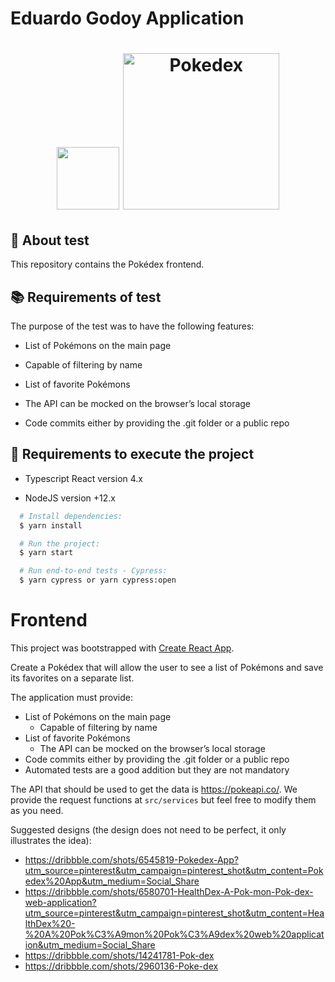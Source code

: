 # Eduardo Godoy Application

<h1 align="center">
  <img width="100px" src="https://media-exp1.licdn.com/dms/image/C4D0BAQH7KrZzxMy1Ag/company-logo_200_200/0/1625182804457?e=1643241600&v=beta&t=PlrJOnzAg6yMUXH4hI7oAa3MKFsoxYr_xvw0Rf2xn5Y"/>
  <img alt="Pokedex" src="https://ik.imagekit.io/hwyksvj4iv/pokedex_N_WgWrJK0s.png" width="250px" />
</h1>

## :page_with_curl: About test

This repository contains the Pokédex frontend.

## :books: Requirements of test

The purpose of the test was to have the following features:

- List of Pokémons on the main page

- Capable of filtering by name

- List of favorite Pokémons

- The API can be mocked on the browser’s local storage

- Code commits either by providing the .git folder or a public repo

## :rocket: Requirements to execute the project

- Typescript React version 4.x

- NodeJS version +12.x

```bash
  # Install dependencies:
  $ yarn install

  # Run the project:
  $ yarn start

  # Run end-to-end tests - Cypress:
  $ yarn cypress or yarn cypress:open
```

# Frontend

This project was bootstrapped with [Create React App](https://github.com/facebook/create-react-app).

Create a Pokédex that will allow the user to see a list of Pokémons and save its favorites on a separate list.

The application must provide:

- List of Pokémons on the main page
  - Capable of filtering by name
- List of favorite Pokémons
  - The API can be mocked on the browser’s local storage
- Code commits either by providing the .git folder or a public repo
- Automated tests are a good addition but they are not mandatory

The API that should be used to get the data is https://pokeapi.co/. We provide the request functions at `src/services` but feel free to modify them as you need.

Suggested designs (the design does not need to be perfect, it only illustrates the idea):

- https://dribbble.com/shots/6545819-Pokedex-App?utm_source=pinterest&utm_campaign=pinterest_shot&utm_content=Pokedex%20App&utm_medium=Social_Share
- https://dribbble.com/shots/6580701-HealthDex-A-Pok-mon-Pok-dex-web-application?utm_source=pinterest&utm_campaign=pinterest_shot&utm_content=HealthDex%20-%20A%20Pok%C3%A9mon%20Pok%C3%A9dex%20web%20application&utm_medium=Social_Share
- https://dribbble.com/shots/14241781-Pok-dex
- https://dribbble.com/shots/2960136-Poke-dex
